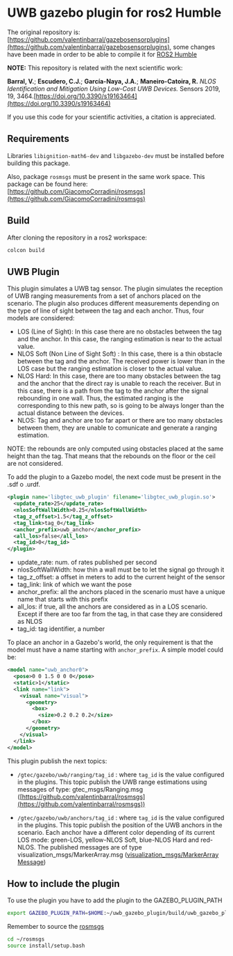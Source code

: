 # UWB gazebo plugin for ros2 Humble

The original repository is: [https://github.com/valentinbarral/gazebosensorplugins](https://github.com/valentinbarral/gazebosensorplugins), some changes have been made in order to be able to compile it for [ROS2 Humble](https://docs.ros.org/en/humble/index.html)

**NOTE:** This repository is related with the next scientific work:

**Barral, V.**; **Escudero, C.J.**; **García-Naya, J.A.**; **Maneiro-Catoira, R.** *NLOS Identification and Mitigation Using Low-Cost UWB Devices.* Sensors 2019, 19, 3464.[https://doi.org/10.3390/s19163464](https://doi.org/10.3390/s19163464)

If you use this code for your scientific activities, a citation is appreciated.

## Requirements

Libraries ```libignition-math6-dev``` and ```libgazebo-dev``` must be installed before building this package.

Also, package ```rosmsgs``` must be present in the same work space. This package can be found here:  [https://github.com/GiacomoCorradini/rosmsgs](https://github.com/GiacomoCorradini/rosmsgs)

## Build

After cloning the repository in a ros2 workspace:

```bash
colcon build
```

## UWB Plugin

This plugin simulates a UWB tag sensor. The plugin simulates the reception of UWB ranging measurements from a set of anchors placed on the scenario. The plugin also produces different measurements depending on the type of line of sight between the tag and each anchor. Thus, four models are considered:

- LOS (Line of Sight): In this case there are no obstacles between the tag and the anchor. In this case, the ranging estimation is near to the actual value.
- NLOS Soft (Non Line of Sight Soft) : In this case, there is a thin obstacle between the tag and the anchor. The received power is lower than in the LOS case but the ranging estimation is closer to the actual value.
- NLOS Hard: In this case, there are too many obstacles between the tag and the anchor that the direct ray is unable to reach the receiver. But in this case, there is a path from the tag to the anchor after the signal rebounding in one wall. Thus, the estimated ranging is the corresponding to this new path, so is going to be always longer than the actual distance between the devices.
- NLOS: Tag and anchor are too far apart or there are too many obstacles between them, they are unable to comunicate and generate a ranging estimation.

NOTE: the rebounds are only computed using obstacles placed at the same height than the tag. That means that the rebounds on the floor or the ceil are not considered.

To add the plugin to a Gazebo model, the next code must be present in the .sdf o .urdf.

```xml
<plugin name='libgtec_uwb_plugin' filename='libgtec_uwb_plugin.so'>
  <update_rate>25</update_rate>
  <nlosSoftWallWidth>0.25</nlosSoftWallWidth>
  <tag_z_offset>1.5</tag_z_offset>
  <tag_link>tag_0</tag_link>
  <anchor_prefix>uwb_anchor</anchor_prefix>
  <all_los>false</all_los>
  <tag_id>0</tag_id>
</plugin>
```

- update_rate: num. of rates published per second
- nlosSoftWallWidth: how thin a wall must be to let the signal go through it
- tag_z_offset: a offset in meters to add to the current height of the sensor
- tag_link: link of which we want the pose
- anchor_prefix: all the anchors placed in the scenario must have a unique name that starts with this prefix
- all_los: if true, all the anchors are considered as in a LOS scenario. Except if there are too far from the tag, in that case they are considered as NLOS
- tag_id: tag identifier, a number

To place an anchor in a Gazebo's world, the only requirement is that the model must have a name starting with ```anchor_prefix```. A simple model could be:

```xml
<model name="uwb_anchor0">
  <pose>0 0 1.5 0 0 0</pose>
  <static>1</static>
  <link name="link">
    <visual name="visual">
      <geometry>
        <box>
          <size>0.2 0.2 0.2</size>
        </box>
      </geometry>
    </visual>
  </link>
</model>
```

This plugin publish the next topics:

- ```/gtec/gazebo/uwb/ranging/tag_id``` : where ```tag_id``` is the value configured in the plugins. This topic publish the UWB range estimations using messages of type: gtec_msgs/Ranging.msg ([https://github.com/valentinbarral/rosmsgs](https://github.com/valentinbarral/rosmsgs))

- ```/gtec/gazebo/uwb/anchors/tag_id``` : where ```tag_id``` is the value configured in the plugins. This topic publish the position of the UWB anchors in the scenario. Each anchor have a different color depending of its current LOS mode: green-LOS, yellow-NLOS Soft, blue-NLOS Hard and red-NLOS. The published messages are of type visualization_msgs/MarkerArray.msg ([visualization_msgs/MarkerArray Message](http://docs.ros.org/melodic/api/visualization_msgs/html/msg/MarkerArray.html))

## How to include the plugin

To use the plugin you have to add the plugin to the GAZEBO_PLUGIN_PATH

```bash
export GAZEBO_PLUGIN_PATH=$HOME:~/uwb_gazebo_plugin/build/uwb_gazebo_plugin:$GAZEBO_PLUGIN_PATH
```

Remember to source the [rosmsgs](https://github.com/GiacomoCorradini/rosmsgs)

```bash
cd ~/rosmsgs
source install/setup.bash
```
